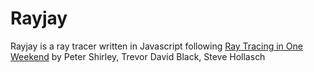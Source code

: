 # Rayjay

Rayjay is a ray tracer written in Javascript following [Ray Tracing in One Weekend](https://raytracing.github.io/books/RayTracingInOneWeekend.html) by Peter Shirley, Trevor David Black, Steve Hollasch
